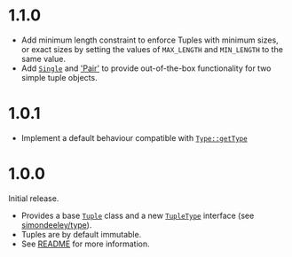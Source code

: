 1.1.0
=====
* Add minimum length constraint to enforce Tuples with minimum sizes, or exact sizes by setting the values of `MAX_LENGTH` and `MIN_LENGTH` to the same value.
* Add [`Single`](https://github.com/simondeeley/type/blob/master/src/Tuples/Single.php) and ['Pair'](https://github.com/simondeeley/type/blob/master/src/Tuples/Pair.php) to provide out-of-the-box functionality for two simple tuple objects.

1.0.1
=====
* Implement a default behaviour compatible with [`Type::getType`](https://github.com/simondeeley/type/blob/master/src/Type/Type.php)

1.0.0
=====
Initial release.

* Provides a base [`Tuple`](../blob/master/src/Tuple.php) class and a new [`TupleType`](../blob/master/Type/TupleType.php) interface (see [simondeeley/type](https://github.com/simondeeley/type)).
* Tuples are by default immutable.
* See [README](../blob/master/README.md) for more information.
